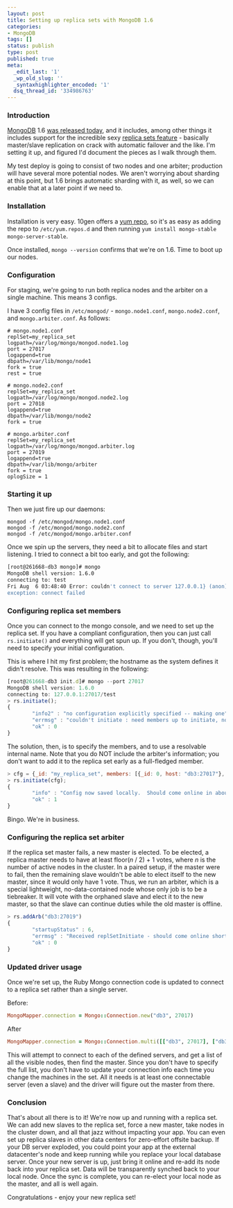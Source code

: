 ```yaml
---
layout: post
title: Setting up replica sets with MongoDB 1.6
categories:
- MongoDB
tags: []
status: publish
type: post
published: true
meta:
  _edit_last: '1'
  _wp_old_slug: ''
  _syntaxhighlighter_encoded: '1'
  dsq_thread_id: '334986763'
---
```

<h3>Introduction</h3>

<a href="http://www.mongodb.org/">MongoDB</a> 1.6 <a href="http://www.mongodb.org/downloads">was released today</a>, and it includes, among other things it includes support for the incredible sexy <a href="http://www.mongodb.org/display/DOCS/Replica+Sets">replica sets feature</a> - basically master/slave replication on crack with automatic failover and the like. I'm setting it up, and figured I'd document the pieces as I walk through them.

My test deploy is going to consist of two nodes and one arbiter; production will have several more potential nodes. We aren't worrying about sharding at this point, but 1.6 brings automatic sharding with it, as well, so we can enable that at a later point if we need to.

<h3>Installation</h3>

Installation is very easy. 10gen offers a <a href="http://www.mongodb.org/display/DOCS/CentOS+and+Fedora+Packages">yum repo</a>, so it's as easy as adding the repo to `/etc/yum.repos.d` and then running `yum install mongo-stable mongo-server-stable`.

Once installed, `mongo --version` confirms that we're on 1.6. Time to boot up our nodes.

<h3>Configuration</h3>

For staging, we're going to run both replica nodes and the arbiter on a single machine. This means 3 configs.

I have 3 config files in `/etc/mongod/` - `mongo.node1.conf`, `mongo.node2.conf`, and `mongo.arbiter.conf`. As follows:

    # mongo.node1.conf
    replSet=my_replica_set
    logpath=/var/log/mongo/mongod.node1.log
    port = 27017
    logappend=true
    dbpath=/var/lib/mongo/node1
    fork = true
    rest = true

    # mongo.node2.conf
    replSet=my_replica_set
    logpath=/var/log/mongo/mongod.node2.log
    port = 27018
    logappend=true
    dbpath=/var/lib/mongo/node2
    fork = true

    # mongo.arbiter.conf
    replSet=my_replica_set
    logpath=/var/log/mongo/mongod.arbiter.log
    port = 27019
    logappend=true
    dbpath=/var/lib/mongo/arbiter
    fork = true
    oplogSize = 1

<h3>Starting it up</h3>

Then we just fire up our daemons:

    mongod -f /etc/mongod/mongo.node1.conf
    mongod -f /etc/mongod/mongo.node2.conf
    mongod -f /etc/mongod/mongo.arbiter.conf

Once we spin up the servers, they need a bit to allocate files and start listening. I tried to connect a bit too early, and got the following:

~~~bash
[root@261668-db3 mongo]# mongo
MongoDB shell version: 1.6.0
connecting to: test
Fri Aug  6 03:48:40 Error: couldn't connect to server 127.0.0.1} (anon):1137
exception: connect failed
~~~

<h3>Configuring replica set members</h3>

Once you can connect to the mongo console, and we need to set up the replica set. If you have a compliant configuration, then you can just call `rs.initiate()` and everything will get spun up. If you don't, though, you'll need to specify your initial configuration.

This is where I hit my first problem; the hostname as the system defines it didn't resolve. This was resulting in the following:

~~~js
[root@261668-db3 init.d]# mongo --port 27017
MongoDB shell version: 1.6.0
connecting to: 127.0.0.1:27017/test
> rs.initiate();
{
        "info2" : "no configuration explicitly specified -- making one",
        "errmsg" : "couldn't initiate : need members up to initiate, not ok : 261668-db3.db3.domain.com:27017",
        "ok" : 0
}
~~~

The solution, then, is to specify the members, and to use a resolvable internal name. Note that you do NOT include the arbiter's information; you don't want to add it to the replica set early as a full-fledged member.

~~~js
> cfg = {_id: "my_replica_set", members: [{_id: 0, host: "db3:27017"}, {_id: 1, host: "db3:27018"}] }
> rs.initiate(cfg);
{
        "info" : "Config now saved locally.  Should come online in about a minute.",
        "ok" : 1
}
~~~

Bingo. We're in business.

<h3>Configuring the replica set arbiter</h3>

If the replica set master fails, a new master is elected. To be elected, a replica master needs to have at least floor(<em>n</em> / 2) + 1 votes, where <em>n</em> is the number of active nodes in the cluster. In a paired setup, if the master were to fail, then the remaining slave wouldn't be able to elect itself to the new master, since it would only have 1 vote. Thus, we run an arbiter, which is a special lightweight, no-data-contained node whose only job is to be a tiebreaker. It will vote with the orphaned slave and elect it to the new master, so that the slave can continue duties while the old master is offline.

~~~js
> rs.addArb("db3:27019")
{
        "startupStatus" : 6,
        "errmsg" : "Received replSetInitiate - should come online shortly.",
        "ok" : 0
}
~~~

<h3>Updated driver usage</h3>
Once we're set up, the Ruby Mongo connection code is updated to connect to a replica set rather than a single server.

Before:

~~~ruby
MongoMapper.connection = Mongo::Connection.new("db3", 27017)
~~~

After

~~~ruby
MongoMapper.connection = Mongo::Connection.multi([["db3", 27017], ["db3", 27018]])
~~~

This will attempt to connect to each of the defined servers, and get a list of all the visible nodes, then find the master. Since you don't have to specify the full list, you don't have to update your connection info each time you change the machines in the set. All it needs is at least one connectable server (even a slave) and the driver will figure out the master from there.

<h3>Conclusion</h3>

That's about all there is to it! We're now up and running with a replica set. We can add new slaves to the replica set, force a new master, take nodes in the cluster down, and all that jazz without impacting your app. You can even set up replica slaves in other data centers for zero-effort offsite backup. If your DB server exploded, you could point your app at the external datacenter's node and keep running while you replace your local database server. Once your new server is up, just bring it online and re-add its node back into your replica set. Data will be transparently synched back to your local node. Once the sync is complete, you can re-elect your local node as the master, and all is well again.

Congratulations - enjoy your new replica set!
